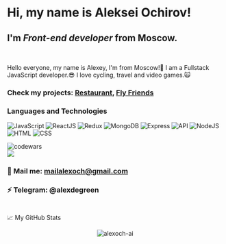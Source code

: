 # Hi, my name is Aleksei Ochirov!
## I'm *Front-end developer* from Moscow.

<br />

Hello everyone, my name is Alexey, I'm from Moscow!🙈
I am a Fullstack JavaScript developer.😎
I love cycling, travel and video games.🙀

### Check my projects: [Restaurant](https://github.com/Alexoch-AI/Restaurant/), [Fly Friends](https://fly-friends.herokuapp.com/)
### Languages and Technologies
![JavaScript](https://img.shields.io/badge/-JavaScript-090909?style=for-the-badge&logo=JavaScript)
![ReactJS](https://img.shields.io/badge/-React-090909?style=for-the-badge&logo=React)
![Redux](https://img.shields.io/badge/-Redux-090909?style=for-the-badge&logo=Redux)
![MongoDB](https://img.shields.io/badge/-MongoDB-090909?style=for-the-badge&logo=MongoDB)
![Express](https://img.shields.io/badge/-Express-090909?style=for-the-badge&logo=Express)
![API](https://img.shields.io/badge/-REST&#032;API-090909?style=for-the-badge)
![NodeJS](https://img.shields.io/badge/-NodeJs-090909?style=for-the-badge&logo=Node)
![HTML](https://img.shields.io/badge/-HTML-090909?style=for-the-badge&logo=html5)
![CSS](https://img.shields.io/badge/-CSS-090909?style=for-the-badge&logo=css3)

![codewars](https://www.codewars.com/users/N0love/badges/large)
<br />
![](https://visitor-badge.glitch.me/badge?page_id=Alexoch-AI)
### 💬 Mail me: mailalexoch@gmail.com
### ⚡️ Telegram: @alexdegreen
#

📈 My GitHub Stats

<p align="center"> <img src="https://github-readme-stats.vercel.app/api?username=alexoch-ai&show_icons=true&theme=midnight-purple" alt="alexoch-ai" />
